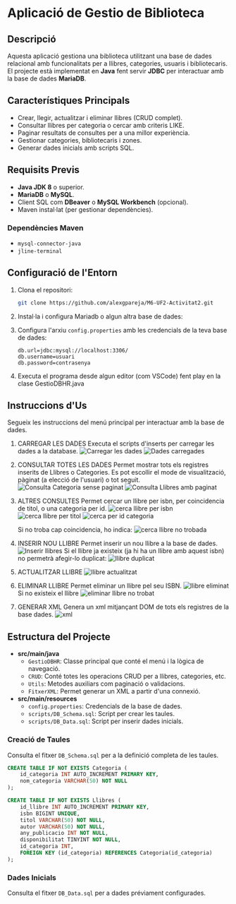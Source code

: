 # Aplicació de Gestio de Biblioteca

## **Descripció**

Aquesta aplicació gestiona una biblioteca utilitzant una base de dades relacional amb funcionalitats per a llibres, categories, usuaris i bibliotecaris. El projecte està implementat en **Java** fent servir **JDBC** per interactuar amb la base de dades **MariaDB**.

## **Característiques Principals**

- Crear, llegir, actualitzar i eliminar llibres (CRUD complet).
- Consultar llibres per categoria o cercar amb criteris LIKE.
- Paginar resultats de consultes per a una millor experiència.
- Gestionar categories, bibliotecaris i zones.
- Generar dades inicials amb scripts SQL.

## **Requisits Previs**

- **Java JDK 8** o superior.
- **MariaDB** o **MySQL**.
- Client SQL com **DBeaver** o **MySQL Workbench** (opcional).
- Maven instal·lat (per gestionar dependències).

### Dependències Maven

- `mysql-connector-java`
- `jline-terminal`

## **Configuració de l'Entorn**

1. Clona el repositori:

   ```bash
   git clone https://github.com/alexgpareja/M6-UF2-Activitat2.git
   ```

2. Instal·la i configura Mariadb o algun altra base de dades:

3. Configura l'arxiu `config.properties` amb les credencials de la teva base de dades:

   ```properties
   db.url=jdbc:mysql://localhost:3306/
   db.username=usuari
   db.password=contrasenya
   ```

4. Executa el programa desde algun editor (com VSCode) fent play en la clase GestioDBHR.java

## **Instruccions d'Us**

Segueix les instruccions del menú principal per interactuar amb la base de dades.

1. CARREGAR LES DADES
   Executa el scripts d'inserts per carregar les dades a la database.
   ![Carregar les dades](image.png)
   ![Dades carregades](image-1.png)
2. CONSULTAR TOTES LES DADES
   Permet mostrar tots els registres inserits de Llibres o Categories.
   Es pot escollir el mode de visualització, pàginat (a elecció de l'usuari) o tot seguit.
   ![Consulta Categoria sense paginat](image-2.png)
   ![Consulta Llibres amb paginat](image-3.png)
3. ALTRES CONSULTES
   Permet cercar un llibre per isbn, per coincidencia de titol, o una categoria per id.
   ![cerca llibre per isbn](image-7.png)
   ![cerca llibre per titol](image-8.png)
   ![cerca per id categoria](image-9.png)

   Si no troba cap coincidencia, ho indica:
   ![cerca llibre no trobada](image-10.png)

5. INSERIR NOU LLIBRE
   Permet inserir un nou llibre a la base de dades.
   ![Inserir llibres](image-4.png)
   Si el llibre ja existeix (ja hi ha un llibre amb aquest isbn) no permetrà afegir-lo duplicat:
   ![llibre duplicat](image-5.png)

6. ACTUALITZAR LLIBRE
   ![llibre actualitzat](image-6.png)

7. ELIMINAR LLIBRE
   Permet eliminar un llibre pel seu ISBN.
   ![llibre eliminat](image-12.png)
   Si no existeix el llibre
   ![eliminar llibre no trobat](image-11.png)

8. GENERAR XML
   Genera un xml mitjançant DOM de tots els registres de la base dades.
   ![xml](image-13.png)

## **Estructura del Projecte**

- **src/main/java**
  - `GestioDBHR`: Classe principal que conté el menú i la lògica de navegació.
  - `CRUD`: Conté totes les operacions CRUD per a llibres, categories, etc.
  - `Utils`: Metodes auxiliars com paginació o validacions.
  - `FitxerXML`: Permet generar un XML a partir d'una connexió.
- **src/main/resources**
  - `config.properties`: Credencials de la base de dades.
  - `scripts/DB_Schema.sql`: Script per crear les taules.
  - `scripts/DB_Data.sql`: Script per inserir dades inicials.

### Creació de Taules

Consulta el fitxer `DB_Schema.sql` per a la definició completa de les taules.

```sql
CREATE TABLE IF NOT EXISTS Categoria (
    id_categoria INT AUTO_INCREMENT PRIMARY KEY,
    nom_categoria VARCHAR(50) NOT NULL
);

CREATE TABLE IF NOT EXISTS Llibres (
    id_llibre INT AUTO_INCREMENT PRIMARY KEY,
    isbn BIGINT UNIQUE,
    titol VARCHAR(50) NOT NULL,
    autor VARCHAR(50) NOT NULL,
    any_publicacio INT NOT NULL,
    disponibilitat TINYINT NOT NULL,
    id_categoria INT,
    FOREIGN KEY (id_categoria) REFERENCES Categoria(id_categoria)
);
```

### Dades Inicials

Consulta el fitxer `DB_Data.sql` per a dades préviament configurades.
